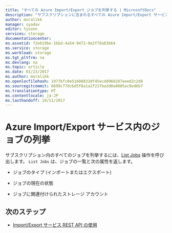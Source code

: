 ```yaml
---
title: "すべての Azure Import/Export ジョブを列挙する | MicrosoftDocs"
description: "サブスクリプションに含まれるすべての Azure Import/Export サービス ジョブを列挙する方法について説明します。"
author: muralikk
manager: syadav
editor: tysonn
services: storage
documentationcenter: 
ms.assetid: f2e619be-1bbd-4a54-9472-9e2f70a83b64
ms.service: storage
ms.workload: storage
ms.tgt_pltfrm: na
ms.devlang: na
ms.topic: article
ms.date: 01/23/2017
ms.author: muralikk
ms.openlocfilehash: 1977bfc0e516088310f45ecdd960287eeed2c2d8
ms.sourcegitcommit: 6699c77dcbd5f8a1a2f21fba3d0a0005ac9ed6b7
ms.translationtype: HT
ms.contentlocale: ja-JP
ms.lasthandoff: 10/11/2017
---
```

# <a name="enumerating-jobs-in-the-azure-importexport-service"></a>Azure Import/Export サービス内のジョブの列挙
サブスクリプション内のすべてのジョブを列挙するには、[List Jobs](/rest/api/storageimportexport/jobs#Jobs_List) 操作を呼び出します。 `List Jobs` は、ジョブの一覧と次の属性を返します。

-   ジョブのタイプ (インポートまたはエクスポート)

-   ジョブの現在の状態

-   ジョブに関連付けられたストレージ アカウント

## <a name="next-steps"></a>次のステップ

* [Import/Export サービス REST API の使用](storage-import-export-using-the-rest-api.md)
